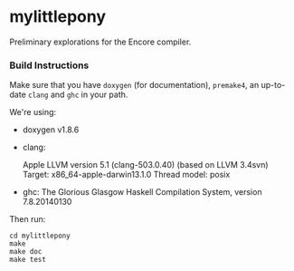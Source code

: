 mylittlepony
============

Preliminary explorations for the Encore compiler.

### Build Instructions

Make sure that you have `doxygen` (for documentation), `premake4`, an up-to-date
`clang` and `ghc` in your path.

We're using:

 - doxygen v1.8.6
 - clang:

    Apple LLVM version 5.1 (clang-503.0.40) (based on LLVM 3.4svn)
    Target: x86_64-apple-darwin13.1.0
    Thread model: posix

 - ghc: The Glorious Glasgow Haskell Compilation System, version 7.8.20140130

Then run:

    cd mylittlepony
    make
    make doc
    make test

